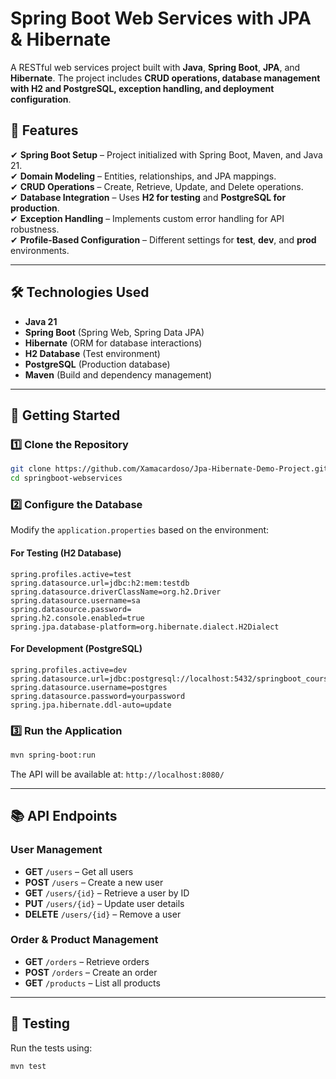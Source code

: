 # **Spring Boot Web Services with JPA & Hibernate**

A RESTful web services project built with **Java**, **Spring Boot**, **JPA**, and **Hibernate**. The project includes **CRUD operations, database management with H2 and PostgreSQL, exception handling, and deployment configuration**.

## 📌 **Features**
✔ **Spring Boot Setup** – Project initialized with Spring Boot, Maven, and Java 21.  
✔ **Domain Modeling** – Entities, relationships, and JPA mappings.  
✔ **CRUD Operations** – Create, Retrieve, Update, and Delete operations.  
✔ **Database Integration** – Uses **H2 for testing** and **PostgreSQL for production**.  
✔ **Exception Handling** – Implements custom error handling for API robustness.  
✔ **Profile-Based Configuration** – Different settings for **test**, **dev**, and **prod** environments.  

---

## 🛠 **Technologies Used**
- **Java 21**
- **Spring Boot** (Spring Web, Spring Data JPA)
- **Hibernate** (ORM for database interactions)
- **H2 Database** (Test environment)
- **PostgreSQL** (Production database)
- **Maven** (Build and dependency management)

---

## 🚀 **Getting Started**

### **1️⃣ Clone the Repository**
```bash
git clone https://github.com/Xamacardoso/Jpa-Hibernate-Demo-Project.git springboot-webservices
cd springboot-webservices
```

### **2️⃣ Configure the Database**
Modify the `application.properties` based on the environment:

#### **For Testing (H2 Database)**
```properties
spring.profiles.active=test
spring.datasource.url=jdbc:h2:mem:testdb
spring.datasource.driverClassName=org.h2.Driver
spring.datasource.username=sa
spring.datasource.password=
spring.h2.console.enabled=true
spring.jpa.database-platform=org.hibernate.dialect.H2Dialect
```

#### **For Development (PostgreSQL)**
```properties
spring.profiles.active=dev
spring.datasource.url=jdbc:postgresql://localhost:5432/springboot_course
spring.datasource.username=postgres
spring.datasource.password=yourpassword
spring.jpa.hibernate.ddl-auto=update
```

### **3️⃣ Run the Application**
```bash
mvn spring-boot:run
```
The API will be available at: `http://localhost:8080/`

---

## 📚 **API Endpoints**

### **User Management**
- **GET** `/users` – Get all users
- **POST** `/users` – Create a new user
- **GET** `/users/{id}` – Retrieve a user by ID
- **PUT** `/users/{id}` – Update user details
- **DELETE** `/users/{id}` – Remove a user

### **Order & Product Management**
- **GET** `/orders` – Retrieve orders
- **POST** `/orders` – Create an order
- **GET** `/products` – List all products

---

## 🧪 **Testing**
Run the tests using:
```bash
mvn test
```